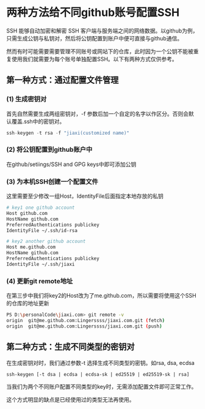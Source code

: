 # 两种方法给不同github账号配置SSH

SSH 能够自动加密和解密 SSH 客户端与服务端之间的网络数据。以github为例，只需生成公钥与私钥对，然后将公钥配置到账户中便可直接与github通信。

然而有时可能需要需要管理不同账号或网站下的仓库，此时因为一个公钥不能被重复使用我们就需要为每个账号单独配置SSH。以下有两种方式仅供参考。



## 第一种方式：通过配置文件管理

### (1) 生成密钥对

首先自然需要生成两组密钥对，-f 参数后加一个自定的名字以作区分。否则会默认覆盖.ssh中的密钥对。

```jsx title="src/pages/my-react-page.js"
ssh-keygen -t rsa -f "jiaxi(customized name)"
```

### (2) 将公钥配置到github账户中

在github/setiings/SSH and GPG keys中即可添加公钥


### (3) 为本机SSH创建一个配置文件

这里需要至少修改一组Host，IdentityFile后面指定本地存放的私钥

```bash
# key1 one github account
Host github.com
HostName github.com
PreferredAuthentications publickey
IdentityFile ~/.ssh/id-rsa

# key2 another github account
Host me.github.com
HostName github.com
PreferredAuthentications publickey
IdentityFile ~/.ssh/jiaxi
```



### (4) 更新git remote地址

在第三步中我们将key2的Host改为了me.github.com，所以需要将使用这个SSH的仓库的地址更新

```bash
PS D:\personalCode\jiaxi.com> git remote -v
origin  git@me.github.com:Lingerssss/jiaxi.com.git (fetch)
origin  git@me.github.com:Lingerssss/jiaxi.com.git (push)
```



## 第二种方式：生成不同类型的密钥对

在生成密钥对时，我们通过参数-t 选择生成不同类型的密钥。如rsa, dsa, ecdsa

```
ssh-keygen [-t dsa | ecdsa | ecdsa-sk | ed25519 | ed25519-sk | rsa]
```

当我们为两个不同账户配置不同类型的key时，无需添加配置文件即可正常工作。

这个方式明显的缺点是已经使用过的类型无法再使用。

## 